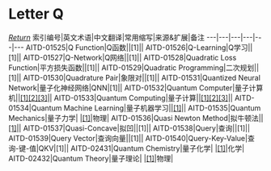 # Letter Q
[*Return*](https://github.com/SyncedAI00/Artificial-Intelligence-Terminology/blob/master/README.md)
索引编号|英文术语|中文翻译|常用缩写|来源&扩展|备注
---|---|---|---|---|---
AITD-01525|Q Function|Q函数||[1]||
AITD-01526|Q-Learning|Q学习||[1]||
AITD-01527|Q-Network|Q网络||[1]||
AITD-01528|Quadratic Loss Function|平方损失函数||[1]||
AITD-01529|Quadratic Programming|二次规划||[1]||
AITD-01530|Quadrature Pair|象限对||[1]||
AITD-01531|Quantized Neural Network|量子化神经网络|QNN|[1]||
AITD-01532|Quantum Computer|量子计算机||[[1]](https://www.jiqizhixin.com/articles/2018-01-13)[[2]](https://www.jiqizhixin.com/articles/2017-11-30-5)[[3]](https://www.jiqizhixin.com/articles/2017-12-29-5)||
AITD-01533|Quantum Computing|量子计算||[[1]](https://www.jiqizhixin.com/articles/2018-01-13)[[2]](https://www.jiqizhixin.com/articles/2018-01-17)[[3]](https://www.jiqizhixin.com/articles/2017-12-29-5)||
AITD-01534|Quantum Machine Learning|量子机器学习||[[1]](https://www.jiqizhixin.com/articles/2017-12-04-5)||
AITD-01535|Quantum Mechanics|量子力学| |[[1]](https://pubs.rsc.org/en/content/chapter/bk9781788017893-00001/978-1-78801-789-3)|物理|
AITD-01536|Quasi Newton Method|拟牛顿法||[[1]](https://www.jiqizhixin.com/articles/2017-12-16-3)||
AITD-01537|Quasi-Concave|拟凹||[1]||
AITD-01538|Query|查询||[1]||
AITD-01539|Query Vector|查询向量||[1]||
AITD-01540|Query-Key-Value|查询-键-值|QKV|[1]||
AITD-02431|Quantum Chemistry|量子化学| |[[1]](https://pubs.rsc.org/en/content/chapter/bk9781788017893-00076/978-1-78801-789-3)|化学|
AITD-02432|Quantum Theory|量子理论| |[[1]](https://pubs.rsc.org/en/content/chapter/bk9781788017893-00001/978-1-78801-789-3)|物理|
